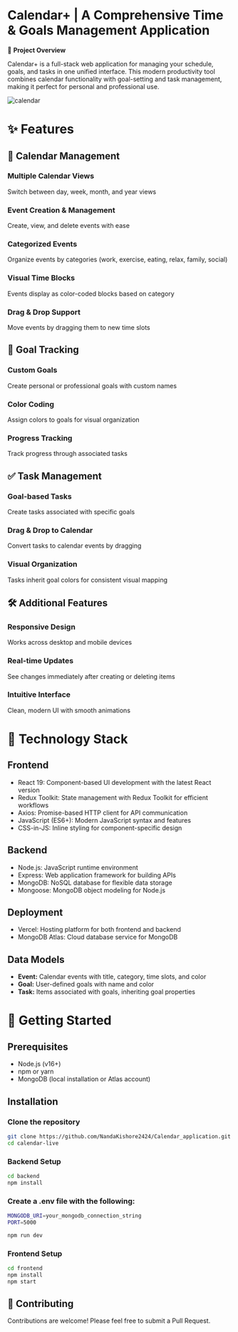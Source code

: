 # Calendar+ | A Comprehensive Time & Goals Management Application

📅 **Project Overview**

Calendar+ is a full-stack web application for managing your schedule, goals, and tasks in one unified interface. This modern productivity tool combines calendar functionality with goal-setting and task management, making it perfect for personal and professional use.

![calendar](https://github.com/user-attachments/assets/0bd8cc27-c6b1-430d-ac98-44bf5d934303)


# ✨ Features

## 📆 Calendar Management

### Multiple Calendar Views  
Switch between day, week, month, and year views

### Event Creation & Management  
Create, view, and delete events with ease

### Categorized Events  
Organize events by categories (work, exercise, eating, relax, family, social)

### Visual Time Blocks  
Events display as color-coded blocks based on category

### Drag & Drop Support  
Move events by dragging them to new time slots

## 🎯 Goal Tracking

### Custom Goals  
Create personal or professional goals with custom names

### Color Coding  
Assign colors to goals for visual organization

### Progress Tracking  
Track progress through associated tasks

## ✅ Task Management

### Goal-based Tasks  
Create tasks associated with specific goals

### Drag & Drop to Calendar  
Convert tasks to calendar events by dragging

### Visual Organization  
Tasks inherit goal colors for consistent visual mapping

## 🛠️ Additional Features

### Responsive Design  
Works across desktop and mobile devices

### Real-time Updates  
See changes immediately after creating or deleting items

### Intuitive Interface  
Clean, modern UI with smooth animations

# 🧰 Technology Stack

## Frontend

- React 19: Component-based UI development with the latest React version  
- Redux Toolkit: State management with Redux Toolkit for efficient workflows  
- Axios: Promise-based HTTP client for API communication  
- JavaScript (ES6+): Modern JavaScript syntax and features  
- CSS-in-JS: Inline styling for component-specific design  

## Backend

- Node.js: JavaScript runtime environment  
- Express: Web application framework for building APIs  
- MongoDB: NoSQL database for flexible data storage  
- Mongoose: MongoDB object modeling for Node.js  

## Deployment

- Vercel: Hosting platform for both frontend and backend  
- MongoDB Atlas: Cloud database service for MongoDB  

## Data Models

- **Event:** Calendar events with title, category, time slots, and color  
- **Goal:** User-defined goals with name and color  
- **Task:** Items associated with goals, inheriting goal properties  

# 🚀 Getting Started

## Prerequisites

- Node.js (v16+)  
- npm or yarn  
- MongoDB (local installation or Atlas account)  

## Installation

### Clone the repository

```bash
git clone https://github.com/NandaKishore2424/Calendar_application.git  
cd calendar-live

```


### Backend Setup

```bash
cd backend  
npm install
```
### Create a .env file with the following:
```bash
MONGODB_URI=your_mongodb_connection_string  
PORT=5000  
```
```bash
npm run dev  
```
### Frontend Setup
```bash
cd frontend  
npm install  
npm start  
```
## 👥 Contributing
Contributions are welcome! Please feel free to submit a Pull Request.


